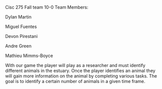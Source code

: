 

Cisc 275 Fall team 10-0 Team Members:

Dylan Martin

Miguel Fuentes

Devon Pirestani

Andre Green

Mathieu Mimms-Boyce

With our game the player will play as a researcher 
and must identify different animals in the estuary.
Once the player identifies an animal they will gain more
information on the animal by completing various tasks. The
goal is to identify a certain number of animals in a given time
frame.
